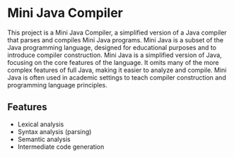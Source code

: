 # Mini Java Compiler
This project is a Mini Java Compiler, a simplified version of a Java compiler that parses and compiles Mini Java programs. Mini Java is a subset of the Java programming language, designed for educational purposes and to introduce compiler construction.
Mini Java is a simplified version of Java, focusing on the core features of the language. It omits many of the more complex features of full Java, making it easier to analyze and compile. Mini Java is often used in academic settings to teach compiler construction and programming language principles.
## Features
- Lexical analysis
- Syntax analysis (parsing)
- Semantic analysis
- Intermediate code generation

